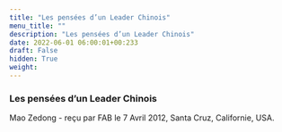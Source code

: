 ```yaml
---
title: "Les pensées d’un Leader Chinois"
menu_title: ""
description: "Les pensées d’un Leader Chinois"
date: 2022-06-01 06:00:01+00:233
draft: False
hidden: True
weight:
---
```

### Les pensées d’un Leader Chinois

Mao Zedong - reçu par FAB le 7 Avril 2012, Santa Cruz, Californie, USA.



